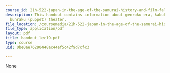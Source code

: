 ```yaml
---
course_id: 21h-522-japan-in-the-age-of-the-samurai-history-and-film-fall-2006
description: This handout contains information about genroku era, kabuki theater and
  bunraku (puppet) theater,
file_location: /coursemedia/21h-522-japan-in-the-age-of-the-samurai-history-and-film-fall-2006/0be0ae76290448ac44ef5c42f9d7cfc3_handout_lec19.pdf
file_type: application/pdf
layout: pdf
title: handout_lec19.pdf
type: course
uid: 0be0ae76290448ac44ef5c42f9d7cfc3

---
```

None